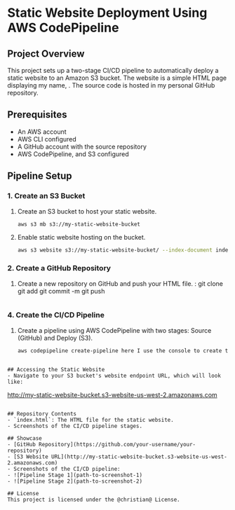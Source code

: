 # Static Website Deployment Using AWS CodePipeline

## Project Overview
This project sets up a two-stage CI/CD pipeline to automatically deploy a static website to an Amazon S3 bucket. The website is a simple HTML page displaying my name, <Christian Logotse>. The source code is hosted in my personal GitHub repository.

## Prerequisites
- An AWS account
- AWS CLI configured
- A GitHub account with the source repository
- AWS CodePipeline, and S3 configured

## Pipeline Setup

### 1. Create an S3 Bucket
1. Create an S3 bucket to host your static website.
    ```sh
    aws s3 mb s3://my-static-website-bucket
    ```

2. Enable static website hosting on the bucket.
    ```sh
    aws s3 website s3://my-static-website-bucket/ --index-document index.html
    ```

### 2. Create a GitHub Repository
1. Create a new repository on GitHub <staticweb-cicd-bucket> and push your HTML file. :
   git clone
   git add <filename>
   git commit -m
   git push 
   
    ```

    ```

### 4. Create the CI/CD Pipeline
1. Create a pipeline using AWS CodePipeline with two stages: Source (GitHub) and Deploy (S3).
    ```sh
    aws codepipeline create-pipeline here I use the console to create the pipeline
```

## Accessing the Static Website
- Navigate to your S3 bucket's website endpoint URL, which will look like:
  ```
  http://my-static-website-bucket.s3-website-us-west-2.amazonaws.com
  ```

## Repository Contents
- `index.html`: The HTML file for the static website.
- Screenshots of the CI/CD pipeline stages.

## Showcase
- [GitHub Repository](https://github.com/your-username/your-repository)
- [S3 Website URL](http://my-static-website-bucket.s3-website-us-west-2.amazonaws.com)
- Screenshots of the CI/CD pipeline:
  - ![Pipeline Stage 1](path-to-screenshot-1)
  - ![Pipeline Stage 2](path-to-screenshot-2)

## License
This project is licensed under the @christian@ License.
